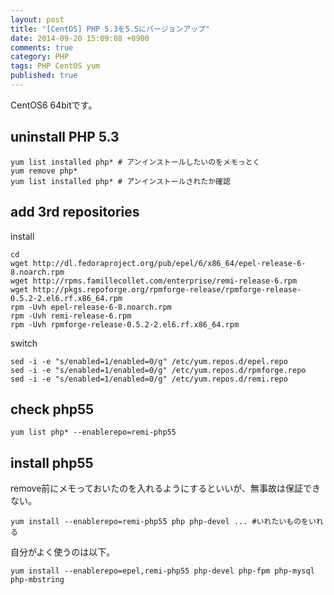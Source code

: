 ```yaml
---
layout: post
title: "[CentOS] PHP 5.3を5.5にバージョンアップ"
date: 2014-09-20 15:09:08 +0900
comments: true
category: PHP
tags: PHP CentOS yum
published: true
---
```


CentOS6 64bitです。

## uninstall PHP 5.3

```
yum list installed php* # アンインストールしたいのをメモっとく
yum remove php*
yum list installed php* # アンインストールされたか確認
```

## add 3rd repositories

install 

```
cd 
wget http://dl.fedoraproject.org/pub/epel/6/x86_64/epel-release-6-8.noarch.rpm
wget http://rpms.famillecollet.com/enterprise/remi-release-6.rpm
wget http://pkgs.repoforge.org/rpmforge-release/rpmforge-release-0.5.2-2.el6.rf.x86_64.rpm 
rpm -Uvh epel-release-6-8.noarch.rpm 
rpm -Uvh remi-release-6.rpm 
rpm -Uvh rpmforge-release-0.5.2-2.el6.rf.x86_64.rpm 
```

switch

```
sed -i -e "s/enabled=1/enabled=0/g" /etc/yum.repos.d/epel.repo
sed -i -e "s/enabled=1/enabled=0/g" /etc/yum.repos.d/rpmforge.repo
sed -i -e "s/enabled=1/enabled=0/g" /etc/yum.repos.d/remi.repo
```

## check php55

```
yum list php* --enablerepo=remi-php55
```

## install php55

remove前にメモっておいたのを入れるようにするといいが、無事故は保証できない。

```
yum install --enablerepo=remi-php55 php php-devel ... #いれたいものをいれる
```

自分がよく使うのは以下。

```
yum install --enablerepo=epel,remi-php55 php-devel php-fpm php-mysql php-mbstring
```
